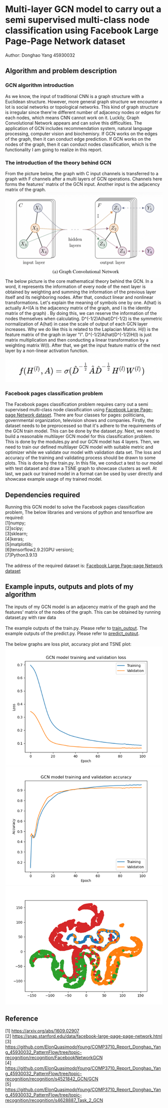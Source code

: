 # Multi-layer GCN model to carry out a semi supervised multi-class node classification using Facebook Large Page-Page Network dataset
Author: Donghao Yang 45930032
## Algorithm and problem description
### GCN algorithm introduction
As we know, the input of traditional CNN is a graph structure with a Euclidean structure. However, more general graph structure we encounter a lot is 
social networks or topological networks. This kind of graph structure is irregular since there're different number of adjacency nodes or edges for each 
nodes, which means CNN cannot work on it. Luckily, Graph Convolutional Network appears and can solve this difficulties. The application of GCN includes 
recommendation system, natural language processing, computer vision and biochemisry. If GCN works on the edges of the graph, then it can conduct edge 
prediction. If GCN works on the nodes of the graph, then it can conduct nodes classification, which is the functionality I am going to realize in this 
report.
### The introduction of the theory behind GCN
From the picture below, the graph with C input channels is transferred to a graph with F channels after a multi layers of GCN operations. Channels here 
forms the features' matrix of the GCN input. Another input is the adjacency matrix of the graph.
![GCN layers picture](readMeImage/gcnLayer.png)
The below picture is the core mathematical theory behind the GCN. In a word, it represents the information of every node of the next layer is obtained 
by weighting and summing the information of the previous layer itself and its neighboring nodes. After that, conduct linear and nonlinear transformations. 
Let's explain the meaning of symbols one by one. A(hat) is actually A+I(A is the adjacency matrix of the graph, and I is the identity matrix of the graph) 
. By doing this, we can reserve the information of the nodes themselves when calculating. D^(-1/2)A(hat)D^(-1/2) is the symmetric normalization of A(hat) 
in case the scale of output of each GCN layer increases. Why we do like this is related to the Laplacian Matrix. H(l) is the feature matrix of the graph 
in layer "l". D^(-1/2)A(hat)D^(-1/2)H(l) is just matrix multiplication and then conducting a linear transformation by a weighting matrix W(l). After that, 
we get the input feature matrix of the next layer by a non-linear activation function.
![GCN Equation picture](readMeImage/GCN_equation.png)
### Facebook pages classification problem
The Facebook pages classification problem requires carry out a semi supervised multi-class node classification using [Facebook Large Page-page Network 
dataset](https://snap.stanford.edu/data/facebook-large-page-page-network.html). There are four classes for pages: politicians, governmental organization, 
television shows and companies. Firstly, the dataset needs to be preprocessed so that it's adhere to the requirements of the GCN train model. This can 
be done by the dataset.py. Next, we need to build a reasonable multilayer GCN model for this classification problem. This is done by the modules.py and 
our GCN model has 4 layers. Then, we need to train our defined multilayer GCN model with suitable metric and optimizer while we validate our model with 
validation data set. The loss and accuracy of the training and validating process should be drawn to some plots. This is done by the train.py. In this 
file, we conduct a test to our model with test dataset and draw a TSNE graph to showcase clusters as well. At last, we pack our trained model in a 
format can be used by user directly and showcase example usage of my trained model.
## Dependencies required
Running this GCN model to solve the Facebook pages classification problem, The below libraries and versions of python and tensorflow are required:<br />
[1]numpy;<br />[2]scipy;<br />[3]sklearn;<br />[4]keras;<br />[5]matplotlib;<br />[6]tensorflow2.9.2(GPU version);<br />[7]Python3.9.13 <br /><br />
The address of the required dataset is:
[Facebook Large Page-page Network 
dataset](https://snap.stanford.edu/data/facebook-large-page-page-network.html)
## Example inputs, outputs and plots of my algorithm
The inputs of my GCN model is an adjacency matrix of the graph and the features' matrix of the nodes of the graph. This can be obtained by running
dataset.py with raw data<br /><br />
The example outputs of the train.py. Please refer to [train_output](./train_output). The example outputs of the predict.py. Please refer to 
[predict_output](./predict_output).<br /><br />
The below graphs are loss plot, accuracy plot and TSNE plot:![loss_plot](./GCN_model_training_and_validation_loss.png)
![accuracy_plot](./GCN_model_training_and_validation_accuracy.png)![TSNE_plot](./TSNE_embedding_plot.png)
## Reference
[1] https://arxiv.org/abs/1609.02907 <br />
[2] https://snap.stanford.edu/data/facebook-large-page-page-network.html <br />
[3] https://github.com/ElonQuasimodoYoung/COMP3710_Report_Donghao_Yang_45930032_PatternFlow/tree/topic-recognition/recognition/FacebookNetworkGCN <br />
[4] https://github.com/ElonQuasimodoYoung/COMP3710_Report_Donghao_Yang_45930032_PatternFlow/tree/topic-recognition/recognition/s4521842_GCN/GCN <br />
[5] https://github.com/ElonQuasimodoYoung/COMP3710_Report_Donghao_Yang_45930032_PatternFlow/tree/topic-recognition/recognition/s4628887_Task_2_GCN <br />
